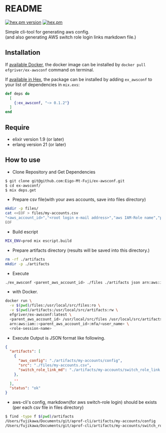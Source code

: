# README

[![hex.pm version](https://img.shields.io/hexpm/v/ex_awsconf.svg)](https://hex.pm/packages/ex_awsconf)
[![hex.pm](https://img.shields.io/hexpm/l/ex_awsconf.svg)](https://github.com/Eigo-Mt-Fuji/ex-awsconf/blob/master/LICENSE.md)

Simple cli-tool for generating aws config.<br/>
(and also generating AWS switch role login links markdown file.)


## Installation

If [available Docker](https://hub.docker.com/r/efgriver/ex-awsconf), the docker image can be installed by `docker pull efgriver/ex-awsconf` command on terminal.
 
If [available in Hex](https://hexdocs.pm/ex_awsconf), the package can be installed by adding `ex_awsconf` to your list of dependencies in `mix.exs`:

```elixir
def deps do
  [
    {:ex_awsconf, "~> 0.1.2"}
  ] 
end
```

## Require 

* elixir version 1.9 (or later)
* erlang version 21 (or later)

## How to use

* Clone Repository and Get Dependencies 

```bash
$ git clone git@github.com:Eigo-Mt-Fuji/ex-awsconf.git
$ cd ex-awsconf/
$ mix deps.get
```

* Prepare csv file(with your aws accounts, save into files directory)

```bash
mkdir -p files/
cat <<EOF > files/my-accounts.csv
"<aws_account_id>","<root login e-mail address>","aws IAM-Role name","profile name(aws-cli )","display name(for browser)"
EOF
```

* Build escript

```bash
MIX_ENV=prod mix escript.build
```

* Prepare artifacts directory (results will be saved into this directory.)

```bash
rm -rf ./artifacts
mkdir -p ./artifacts
```

* Execute

```bash
./ex_awsconf <parent_aws_account_id> ./files ./artifacts json arn:aws:iam::<parenparent_aws_account_idt_account_id>:mfa/<user_name> <role_session_name>
```

  - with Docker.

```bash
docker run \
  -v $(pwd)/files:/usr/local/src/files:ro \
  -v $(pwd)/artifacts:/usr/local/src/artifacts:rw \
  efgriver/ex-awsconf:latest \
  <parent_aws_account_id> /usr/local/src/files /usr/local/src/artifacts <aws-cli default output format(e.g. json)>\
  arn:aws:iam::<parent_aws_account_id>:mfa/<user_name> \
  <role-session-name>
```

* Execute Output is JSON format like following.

```json
{
  "artifacts": [
    {
      "aws_config": "./artifacts/my-accounts/config",
      "src": "./files/my-accounts.csv",
      "switch_role_link_md": "./artifacts/my-accounts/switch_role_link.md"
    },
    ..
  ],
  "status": "ok"
}
```

* aws-cli's config, markdown(for aws switch-role login) should be exists (per each csv file in files directory)

```bash
$ find -type f $(pwd)/artifacts
/Users/fujikawa/Documents/git/aprof-cli/artifacts/my-accounts/config
/Users/fujikawa/Documents/git/aprof-cli/artifacts/my-accounts/switch_role_link.md
```


